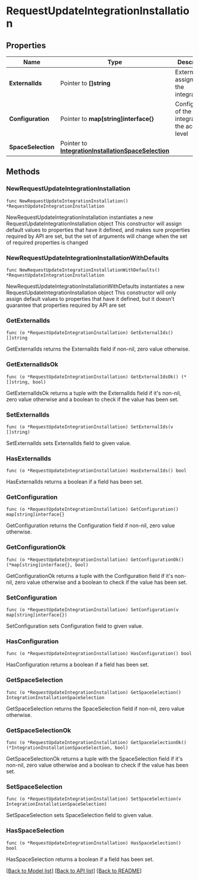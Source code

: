 # RequestUpdateIntegrationInstallation

## Properties

Name | Type | Description | Notes
------------ | ------------- | ------------- | -------------
**ExternalIds** | Pointer to **[]string** | External IDs assigned by the integration. | [optional] 
**Configuration** | Pointer to **map[string]interface{}** | Configuration of the integration at the account level | [optional] 
**SpaceSelection** | Pointer to [**IntegrationInstallationSpaceSelection**](IntegrationInstallationSpaceSelection.md) |  | [optional] 

## Methods

### NewRequestUpdateIntegrationInstallation

`func NewRequestUpdateIntegrationInstallation() *RequestUpdateIntegrationInstallation`

NewRequestUpdateIntegrationInstallation instantiates a new RequestUpdateIntegrationInstallation object
This constructor will assign default values to properties that have it defined,
and makes sure properties required by API are set, but the set of arguments
will change when the set of required properties is changed

### NewRequestUpdateIntegrationInstallationWithDefaults

`func NewRequestUpdateIntegrationInstallationWithDefaults() *RequestUpdateIntegrationInstallation`

NewRequestUpdateIntegrationInstallationWithDefaults instantiates a new RequestUpdateIntegrationInstallation object
This constructor will only assign default values to properties that have it defined,
but it doesn't guarantee that properties required by API are set

### GetExternalIds

`func (o *RequestUpdateIntegrationInstallation) GetExternalIds() []string`

GetExternalIds returns the ExternalIds field if non-nil, zero value otherwise.

### GetExternalIdsOk

`func (o *RequestUpdateIntegrationInstallation) GetExternalIdsOk() (*[]string, bool)`

GetExternalIdsOk returns a tuple with the ExternalIds field if it's non-nil, zero value otherwise
and a boolean to check if the value has been set.

### SetExternalIds

`func (o *RequestUpdateIntegrationInstallation) SetExternalIds(v []string)`

SetExternalIds sets ExternalIds field to given value.

### HasExternalIds

`func (o *RequestUpdateIntegrationInstallation) HasExternalIds() bool`

HasExternalIds returns a boolean if a field has been set.

### GetConfiguration

`func (o *RequestUpdateIntegrationInstallation) GetConfiguration() map[string]interface{}`

GetConfiguration returns the Configuration field if non-nil, zero value otherwise.

### GetConfigurationOk

`func (o *RequestUpdateIntegrationInstallation) GetConfigurationOk() (*map[string]interface{}, bool)`

GetConfigurationOk returns a tuple with the Configuration field if it's non-nil, zero value otherwise
and a boolean to check if the value has been set.

### SetConfiguration

`func (o *RequestUpdateIntegrationInstallation) SetConfiguration(v map[string]interface{})`

SetConfiguration sets Configuration field to given value.

### HasConfiguration

`func (o *RequestUpdateIntegrationInstallation) HasConfiguration() bool`

HasConfiguration returns a boolean if a field has been set.

### GetSpaceSelection

`func (o *RequestUpdateIntegrationInstallation) GetSpaceSelection() IntegrationInstallationSpaceSelection`

GetSpaceSelection returns the SpaceSelection field if non-nil, zero value otherwise.

### GetSpaceSelectionOk

`func (o *RequestUpdateIntegrationInstallation) GetSpaceSelectionOk() (*IntegrationInstallationSpaceSelection, bool)`

GetSpaceSelectionOk returns a tuple with the SpaceSelection field if it's non-nil, zero value otherwise
and a boolean to check if the value has been set.

### SetSpaceSelection

`func (o *RequestUpdateIntegrationInstallation) SetSpaceSelection(v IntegrationInstallationSpaceSelection)`

SetSpaceSelection sets SpaceSelection field to given value.

### HasSpaceSelection

`func (o *RequestUpdateIntegrationInstallation) HasSpaceSelection() bool`

HasSpaceSelection returns a boolean if a field has been set.


[[Back to Model list]](../README.md#documentation-for-models) [[Back to API list]](../README.md#documentation-for-api-endpoints) [[Back to README]](../README.md)


